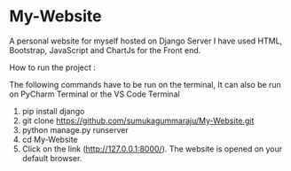 # My-Website

A personal website for myself hosted on Django Server
I have used HTML, Bootstrap, JavaScript and ChartJs for the Front end.

How to run the project : 

The following commands have to be run on the terminal, It can also be run on PyCharm Terminal or the VS Code Terminal

1. pip install django 
2. git clone https://github.com/sumukagummaraju/My-Website.git
3. python manage.py runserver
4. cd My-Website
5. Click on the link (http://127.0.0.1:8000/). The website is opened on your default browser.
